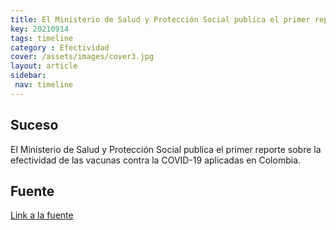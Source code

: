 ```yaml
---
title: El Ministerio de Salud y Protección Social publica el primer reporte...
key: 20210914
tags: timeline
category : Efectividad
cover: /assets/images/cover3.jpg
layout: article
sidebar:
 nav: timeline
---
```


## Suceso
El Ministerio de Salud y Protección Social publica el primer reporte sobre la efectividad de las vacunas contra la COVID-19 aplicadas en Colombia.	
## Fuente
[Link a la fuente](https://www.minsalud.gov.co/sites/rid/Lists/BibliotecaDigital/RIDE/VS/MET/estudio-efectividad-vacunas-colombia-msps.pdf)